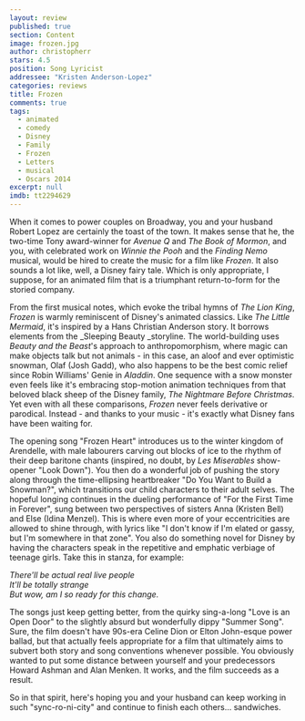 ```yaml
---
layout: review
published: true
section: Content
image: frozen.jpg
author: christopherr
stars: 4.5
position: Song Lyricist
addressee: "Kristen Anderson-Lopez"
categories: reviews
title: Frozen
comments: true
tags: 
  - animated
  - comedy
  - Disney
  - Family
  - Frozen
  - Letters
  - musical
  - Oscars 2014
excerpt: null
imdb: tt2294629
---
```


When it comes to power couples on Broadway, you and your husband Robert Lopez are certainly the toast of the town. It makes sense that he, the two-time Tony award-winner for _Avenue Q_ and _The Book of Mormon_, and you, with celebrated work on _Winnie the Pooh_ and the _Finding Nemo_ musical, would be hired to create the music for a film like _Frozen_. It also sounds a lot like, well, a Disney fairy tale. Which is only appropriate, I suppose, for an animated film that is a triumphant return-to-form for the storied company.

From the first musical notes, which evoke the tribal hymns of _The Lion King_, _Frozen_ is warmly reminiscent of Disney's animated classics. Like _The Little Mermaid_, it's inspired by a Hans Christian Anderson story. It borrows elements from the _Sleeping Beauty _storyline. The world-building uses _Beauty and the Beast_'s approach to anthropomorphism, where magic can make objects talk but not animals - in this case, an aloof and ever optimistic snowman, Olaf (Josh Gadd), who also happens to be the best comic relief since Robin Williams' Genie in _Aladdin_. One sequence with a snow monster even feels like it's embracing stop-motion animation techniques from that beloved black sheep of the Disney family, _The Nightmare Before Christmas_. Yet even with all these comparisons, _Frozen_ never feels derivative or parodical. Instead - and thanks to your music - it's exactly what Disney fans have been waiting for.

The opening song "Frozen Heart" introduces us to the winter kingdom of Arendelle, with male labourers carving out blocks of ice to the rhythm of their deep baritone chants (inspired, no doubt, by _Les Miserables_ show-opener "Look Down"). You then do a wonderful job of pushing the story along through the time-ellipsing heartbreaker "Do You Want to Build a Snowman?", which transitions our child characters to their adult selves. The hopeful longing continues in the dueling performance of "For the First Time in Forever", sung between two perspectives of sisters Anna (Kristen Bell) and Else (Idina Menzel). This is where even more of your eccentricities are allowed to shine through, with lyrics like "I don't know if I'm elated or gassy, but I'm somewhere in that zone". You also do something novel for Disney by having the characters speak in the repetitive and emphatic verbiage of teenage girls. Take this in stanza, for example:

_There'll be actual real live people_  
_It'll be totally strange_  
_But wow, am I so ready for this change._

The songs just keep getting better, from the quirky sing-a-long "Love is an Open Door" to the slightly absurd but wonderfully dippy "Summer Song". Sure, the film doesn't have 90s-era Celine Dion or Elton John-esque power ballad, but that actually feels appropriate for a film that ultimately aims to subvert both story and song conventions whenever possible. You obviously wanted to put some distance between yourself and your predecessors Howard Ashman and Alan Menken. It works, and the film succeeds as a result.

So in that spirit, here's hoping you and your husband can keep working in such "sync-ro-ni-city" and continue to finish each others… sandwiches.
